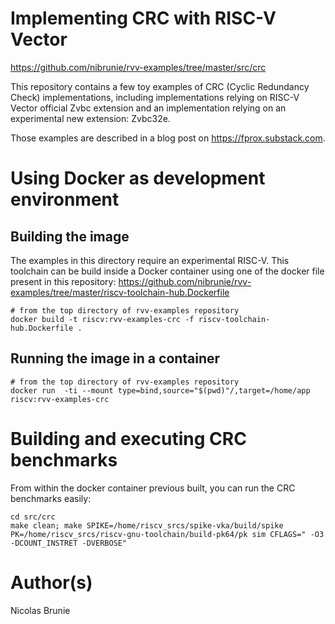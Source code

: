 # Implementing CRC with RISC-V Vector

https://github.com/nibrunie/rvv-examples/tree/master/src/crc

This repository contains a few toy examples of CRC (Cyclic Redundancy Check) implementations, including implementations relying on RISC-V Vector official Zvbc extension and an implementation relying on an experimental new extension: Zvbc32e.

Those examples are described in a blog post on https://fprox.substack.com.

# Using Docker as development environment

## Building the image

The examples in this directory require an experimental RISC-V.
This toolchain can be build inside a Docker container using one of the docker file
present in this repository: https://github.com/nibrunie/rvv-examples/tree/master/riscv-toolchain-hub.Dockerfile

```
# from the top directory of rvv-examples repository
docker build -t riscv:rvv-examples-crc -f riscv-toolchain-hub.Dockerfile . 
```


## Running the image in a container

```
# from the top directory of rvv-examples repository
docker run  -ti --mount type=bind,source="$(pwd)"/,target=/home/app riscv:rvv-examples-crc
```

# Building and executing CRC benchmarks

From within the docker container previous built, you can run the CRC benchmarks easily:

```
cd src/crc
make clean; make SPIKE=/home/riscv_srcs/spike-vka/build/spike PK=/home/riscv_srcs/riscv-gnu-toolchain/build-pk64/pk sim CFLAGS=" -O3 -DCOUNT_INSTRET -DVERBOSE"
```

# Author(s)

Nicolas Brunie
